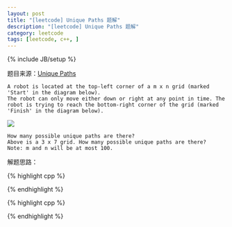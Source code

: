 ```yaml
---
layout: post
title: "[leetcode] Unique Paths 题解"
description: "[leetcode] Unique Paths 题解"
category: leetcode 
tags: [leetcode, c++, ]
---
```

{% include JB/setup %}


题目来源：[Unique Paths](https://oj.leetcode.com/problems/unique-paths/)

>
	A robot is located at the top-left corner of a m x n grid (marked 'Start' in the diagram below).
	The robot can only move either down or right at any point in time. The robot is trying to reach the bottom-right corner of the grid (marked 'Finish' in the diagram below).
![](http://tl3shi.github.com/resource/blogimage/leetcode-unique-path.png)
>
	How many possible unique paths are there?
	Above is a 3 x 7 grid. How many possible unique paths are there?
	Note: m and n will be at most 100.

解题思路：

{% highlight cpp %}

{% endhighlight %}


{% highlight cpp %}

{% endhighlight %}
